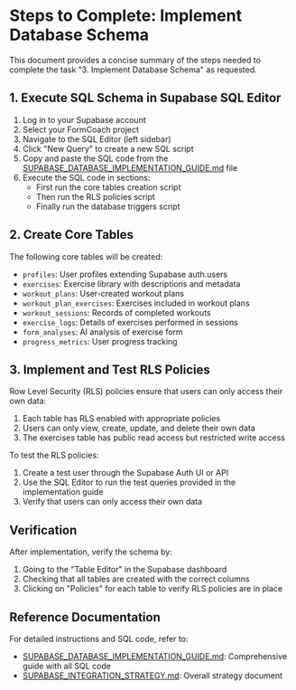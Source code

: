 # Steps to Complete: Implement Database Schema

This document provides a concise summary of the steps needed to complete the task "3. Implement Database Schema" as
requested.

## 1. Execute SQL Schema in Supabase SQL Editor

1. Log in to your Supabase account
2. Select your FormCoach project
3. Navigate to the SQL Editor (left sidebar)
4. Click "New Query" to create a new SQL script
5. Copy and paste the SQL code from
   the [SUPABASE_DATABASE_IMPLEMENTATION_GUIDE.md](SUPABASE_DATABASE_IMPLEMENTATION_GUIDE.md) file
6. Execute the SQL code in sections:
    - First run the core tables creation script
    - Then run the RLS policies script
    - Finally run the database triggers script

## 2. Create Core Tables

The following core tables will be created:

- `profiles`: User profiles extending Supabase auth.users
- `exercises`: Exercise library with descriptions and metadata
- `workout_plans`: User-created workout plans
- `workout_plan_exercises`: Exercises included in workout plans
- `workout_sessions`: Records of completed workouts
- `exercise_logs`: Details of exercises performed in sessions
- `form_analyses`: AI analysis of exercise form
- `progress_metrics`: User progress tracking

## 3. Implement and Test RLS Policies

Row Level Security (RLS) policies ensure that users can only access their own data:

1. Each table has RLS enabled with appropriate policies
2. Users can only view, create, update, and delete their own data
3. The exercises table has public read access but restricted write access

To test the RLS policies:

1. Create a test user through the Supabase Auth UI or API
2. Use the SQL Editor to run the test queries provided in the implementation guide
3. Verify that users can only access their own data

## Verification

After implementation, verify the schema by:

1. Going to the "Table Editor" in the Supabase dashboard
2. Checking that all tables are created with the correct columns
3. Clicking on "Policies" for each table to verify RLS policies are in place

## Reference Documentation

For detailed instructions and SQL code, refer to:

- [SUPABASE_DATABASE_IMPLEMENTATION_GUIDE.md](SUPABASE_DATABASE_IMPLEMENTATION_GUIDE.md): Comprehensive guide with all
  SQL code
- [SUPABASE_INTEGRATION_STRATEGY.md](SUPABASE_INTEGRATION_STRATEGY.md): Overall strategy document